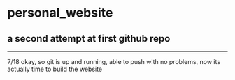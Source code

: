 # personal_website

## a second attempt at first github repo
--------------------------------------

7/18
okay, so git is up and running, able to push with no problems, now its actually time to build the website

